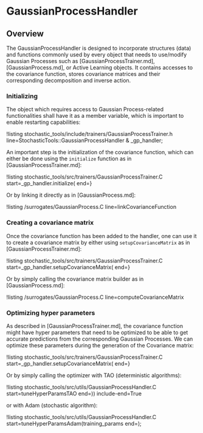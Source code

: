 # GaussianProcessHandler

## Overview

The GaussianProcessHandler is designed to incorporate structures (data) and
functions commonly used by every object that needs to use/modify Gaussian Processes
such as [GaussianProcessTrainer.md], [GaussianProcess.md], or Active
Learning objects. It contains accesses to the covariance function, stores covariance matrices
and their corresponding decomposition and inverse action.

### Initializing

The object which requires access to Gaussian Process-related functionalities shall
have it as a member variable, which is important to enable restarting capabilities:

!listing stochastic_tools/include/trainers/GaussianProcessTrainer.h line=StochasticTools::GaussianProcessHandler & _gp_handler;

An important step is the initialization of the covariance function, which can
either be done using the `initialize` function as in [GaussianProcessTrainer.md]:

!listing stochastic_tools/src/trainers/GaussianProcessTrainer.C start=_gp_handler.initialize(
                                  end=}

Or by linking it directly as in [GaussianProcess.md]:

!listing /surrogates/GaussianProcess.C line=linkCovarianceFunction

### Creating a covariance matrix

Once the covariance function has been added to the handler, one can use it to
create a covariance matrix by either using `setupCovarianceMatrix` as in
[GaussianProcessTrainer.md]:

!listing stochastic_tools/src/trainers/GaussianProcessTrainer.C start=_gp_handler.setupCovarianceMatrix(
                                  end=}

Or by simply calling the covariance matrix builder as in [GaussianProcess.md]:

!listing /surrogates/GaussianProcess.C line=computeCovarianceMatrix

### Optimizing hyper parameters

As described in [GaussianProcessTrainer.md], the covariance function might
have hyper parameters that need to be optimized to be able to get accurate
predictions from the corresponding Gaussian Processes. We can optimize these
parameters during the generation of the Covariance matrix:

!listing stochastic_tools/src/trainers/GaussianProcessTrainer.C start=_gp_handler.setupCovarianceMatrix( end=}

Or by simply calling the optimizer with TAO (deterministic algorithms):

!listing stochastic_tools/src/utils/GaussianProcessHandler.C start=tuneHyperParamsTAO end=)) include-end=True

or with Adam (stochastic algorithm):

!listing stochastic_tools/src/utils/GaussianProcessHandler.C start=tuneHyperParamsAdam(training_params end=);

